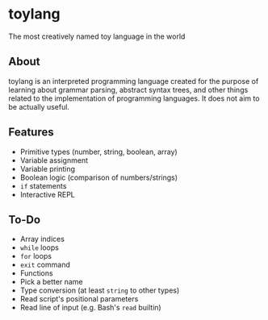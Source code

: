 # toylang
The most creatively named toy language in the world

## About

toylang is an interpreted programming language created for the purpose of learning about grammar parsing,
abstract syntax trees, and other things related to the implementation of programming languages. It does not
aim to be actually useful.

## Features

* Primitive types (number, string, boolean, array)
* Variable assignment
* Variable printing
* Boolean logic (comparison of numbers/strings)
* `if` statements
* Interactive REPL

## To-Do
* Array indices
* `while` loops
* `for` loops
* `exit` command
* Functions
* Pick a better name
* Type conversion (at least `string` to other types)
* Read script's positional parameters
* Read line of input (e.g. Bash's `read` builtin)

